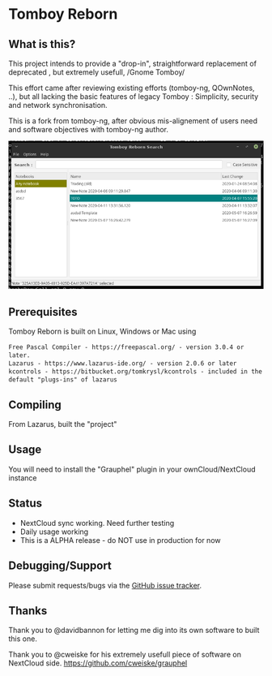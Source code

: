 Tomboy Reborn
=============

What is this?
-------------

This project intends to provide a "drop-in", straightforward replacement of deprecated , but extremely usefull, /Gnome Tomboy/

This effort came after reviewing existing efforts (tomboy-ng, QOwnNotes, ..), but all lacking the basic features of legacy Tomboy : Simplicity, security and network synchronisation.

This is a fork from tomboy-ng, after obvious mis-alignement of users need and software objectives with tomboy-ng author.

![alt text](https://github.com/grosjo/tomboy-reborn/blob/master/Screenshot%20from%202020-05-18%2015-32-20.png)

Prerequisites
-------------

Tomboy Reborn is built on Linux, Windows or Mac using

    Free Pascal Compiler - https://freepascal.org/ - version 3.0.4 or later.
    Lazarus - https://www.lazarus-ide.org/ - version 2.0.6 or later
    kcontrols - https://bitbucket.org/tomkrysl/kcontrols - included in the default "plugs-ins" of lazarus


Compiling
---------
From Lazarus, built the "project"


Usage
-----
You will need to install the "Grauphel" plugin in your ownCloud/NextCloud instance


Status
------
- NextCloud sync working. Need further testing
- Daily usage working
- This is a ALPHA release - do NOT use in production for now

Debugging/Support
-----------------

Please submit requests/bugs via the [GitHub issue tracker](https://github.com/grosjo/tomboy-reborn/issues).



Thanks
------

Thank you to @davidbannon for letting me dig into its own software to built this one.

Thank you to @cweiske for his extremely usefull piece of software on NextCloud side. https://github.com/cweiske/grauphel

